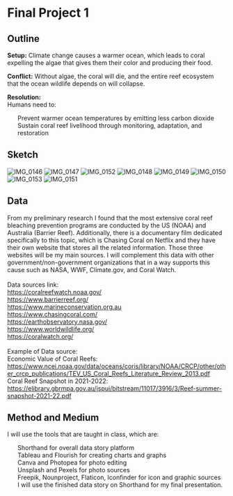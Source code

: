 
# Final Project 1

## Outline

<b>Setup:</b>
Climate change causes a warmer ocean, which leads to coral expelling the algae that gives them their color and producing their food. 

<b>Conflict:</b>
Without algae, the coral will die, and the entire reef ecosystem that the ocean wildlife depends on will collapse. 

<b>Resolution:</b><br>
Humans need to:<br>
<ul>Prevent warmer ocean temperatures by emitting less carbon dioxide<br>
Sustain coral reef livelihood through monitoring, adaptation, and restoration</ul>

## Sketch
![IMG_0146](https://user-images.githubusercontent.com/113055203/192429410-348c42cb-6fc3-41a8-9622-725ecf65d015.jpg)
![IMG_0147](https://user-images.githubusercontent.com/113055203/192429429-497a5199-1c16-4636-a740-ff10ee4c4f6c.jpg)
![IMG_0152](https://user-images.githubusercontent.com/113055203/192429450-ab64d976-35a8-40f4-96ff-f4d43560e85f.jpg)
![IMG_0148](https://user-images.githubusercontent.com/113055203/192429482-b7c3c29b-acf4-4d0f-9090-fb0ad89c683b.jpg)
![IMG_0149](https://user-images.githubusercontent.com/113055203/192429545-9c5eeef7-21f8-48ba-b499-67572e007c57.jpg)
![IMG_0150](https://user-images.githubusercontent.com/113055203/192429569-2e00a46f-b218-4f05-8662-79fd906de031.jpg)
![IMG_0153](https://user-images.githubusercontent.com/113055203/192429586-280659a2-3716-4329-bf83-d3e03a12b32b.jpg)
![IMG_0151](https://user-images.githubusercontent.com/113055203/192429594-a9c22d76-831f-4575-a2f2-f72402601ead.jpg)

## Data
From my preliminary research I found that the most extensive coral reef bleaching prevention programs are conducted by the US (NOAA) and Australia (Barrier Reef). Additionally, there is a documentary film dedicated specifically to this topic, which is Chasing Coral on Netflix and they have their own website that stores all the related information. Those three websites will be my main sources. I will complement this data with other government/non-government organizations that in a way supports this cause such as NASA, WWF, Climate.gov, and Coral Watch. <br>
<br>
Data sources link:<br>
https://coralreefwatch.noaa.gov/ <br>
https://www.barrierreef.org/ <br>
https://www.marineconservation.org.au <br>
https://www.chasingcoral.com/ <br>
https://earthobservatory.nasa.gov/ <br>
https://www.worldwildlife.org/ <br>
https://coralwatch.org/ <br>
<br>
Example of Data source:<br>
Economic Value of Coral Reefs: https://www.ncei.noaa.gov/data/oceans/coris/library/NOAA/CRCP/other/other_crcp_publications/TEV_US_Coral_Reefs_Literature_Review_2013.pdf <br>
Coral Reef Snapshot in 2021-2022: https://elibrary.gbrmpa.gov.au/jspui/bitstream/11017/3916/3/Reef-summer-snapshot-2021-22.pdf <br>
 
## Method and Medium
I will use the tools that are taught in class, which are: <br>
<ul>Shorthand for overall data story platform<br>
Tableau and Flourish for creating charts and graphs<br>
Canva and Photopea for photo editing<br>
Unsplash and Pexels for photo sources<br>
Freepik, Nounproject, Flaticon, Iconfinder for icon and graphic sources<br>
I will use the finished data story on Shorthand for my final presentation.</ul>

